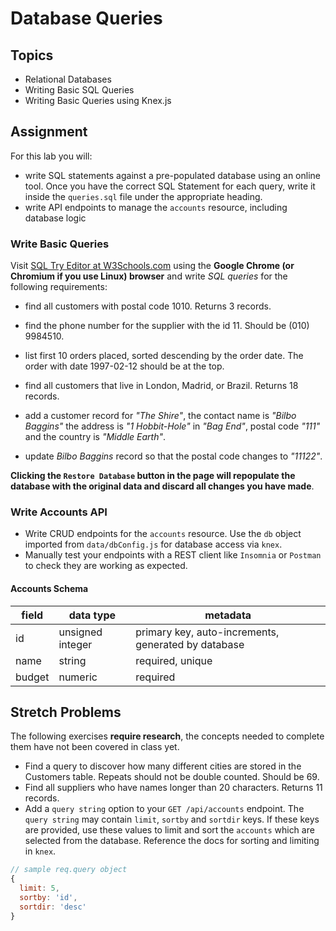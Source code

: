# Database Queries

## Topics

- Relational Databases
- Writing Basic SQL Queries
- Writing Basic Queries using Knex.js

## Assignment

For this lab you will:

- write SQL statements against a pre-populated database using an online tool. Once you have the
  correct SQL Statement for each query, write it inside the `queries.sql` file under the appropriate
  heading.
- write API endpoints to manage the `accounts` resource, including database logic

### Write Basic Queries

Visit
[SQL Try Editor at W3Schools.com](https://www.w3schools.com/Sql/tryit.asp?filename=trysql_select_top)
using the **Google Chrome (or Chromium if you use Linux) browser** and write _SQL queries_ for the
following requirements:

- find all customers with postal code 1010. Returns 3 records.

* find the phone number for the supplier with the id 11. Should be (010) 9984510.

* list first 10 orders placed, sorted descending by the order date. The order with date 1997-02-12
  should be at the top.
* find all customers that live in London, Madrid, or Brazil. Returns 18 records.
* add a customer record for _"The Shire"_, the contact name is _"Bilbo Baggins"_ the address is _"1
  Hobbit-Hole"_ in _"Bag End"_, postal code _"111"_ and the country is _"Middle Earth"_.
* update _Bilbo Baggins_ record so that the postal code changes to _"11122"_.

**Clicking the `Restore Database` button in the page will repopulate the database with the original
data and discard all changes you have made**.

### Write Accounts API

- Write CRUD endpoints for the `accounts` resource. Use the `db` object imported from
  `data/dbConfig.js` for database access via `knex`.
- Manually test your endpoints with a REST client like `Insomnia` or `Postman` to check they are
  working as expected.

#### Accounts Schema

| field  | data type        | metadata                                            |
| ------ | ---------------- | --------------------------------------------------- |
| id     | unsigned integer | primary key, auto-increments, generated by database |
| name   | string           | required, unique                                    |
| budget | numeric          | required                                            |

## Stretch Problems

The following exercises **require research**, the concepts needed to complete them have not been
covered in class yet.

- Find a query to discover how many different cities are stored in the Customers table. Repeats
  should not be double counted. Should be 69.
- Find all suppliers who have names longer than 20 characters. Returns 11 records.
- Add a `query string` option to your `GET /api/accounts` endpoint. The `query string` may contain
  `limit`, `sortby` and `sortdir` keys. If these keys are provided, use these values to limit and
  sort the `accounts` which are selected from the database. Reference the docs for sorting and
  limiting in `knex`.

```js
// sample req.query object
{
  limit: 5,
  sortby: 'id',
  sortdir: 'desc'
}
```

